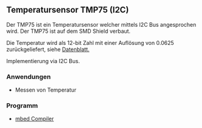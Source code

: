 ##  Temperatursensor TMP75 (I2C)

Der TMP75 ist ein Temperatursensor welcher mittels I2C Bus angesprochen wird. Der TMP75 ist auf dem SMD Shield verbaut.

Die Temperatur wird als 12-bit Zahl mit einer Auflösung von 0.0625 zurückgeliefert, siehe [Datenblatt.](http://focus.ti.com/lit/ds/symlink/tmp175.pdf)

Implementierung via I2C Bus.

### Anwendungen 

*   Messen von Temperatur

### Programm

* [mbed Compiler](https://developer.mbed.org/compiler/#import:/teams/smdiotkit1ch/code/TMP75LowLevel/)
